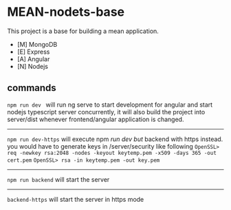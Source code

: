 # MEAN-nodets-base

This project is a base for building a mean application.

- [M] MongoDB
- [E] Express
- [A] Angular
- [N] Nodejs

## commands


```npm run dev ```
will run ng serve to start development for angular and start nodejs typescript server concurrently,
it will also build the project into server/dist whenever frontend/angular application is changed.

------
```npm run dev-https```
will execute npm *run dev but* backend with https instead.
you would have to generate keys in /server/security like following
```OpenSSL> req -newkey rsa:2048 -nodes -keyout keytemp.pem -x509 -days 365 -out cert.pem```
```OpenSSL> rsa -in keytemp.pem -out key.pem```

------
```npm run backend```
will start the server

------
```backend-https```
will start the server in https mode